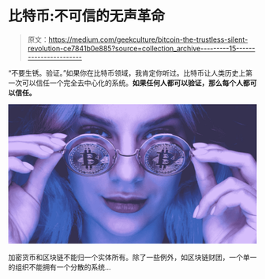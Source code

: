 # 比特币:不可信的无声革命

> 原文：<https://medium.com/geekculture/bitcoin-the-trustless-silent-revolution-ce7841b0e885?source=collection_archive---------15----------------------->

“不要生锈。验证。”如果你在比特币领域，我肯定你听过。比特币让人类历史上第一次可以信任一个完全去中心化的系统。**如果任何人都可以验证，那么每个人都可以信任。**

![](img/27777e177fa23ee81fbeaf4e6c18e185.png)

加密货币和区块链不能归一个实体所有。除了一些例外，如区块链财团，一个单一的组织不能拥有一个分散的系统…
